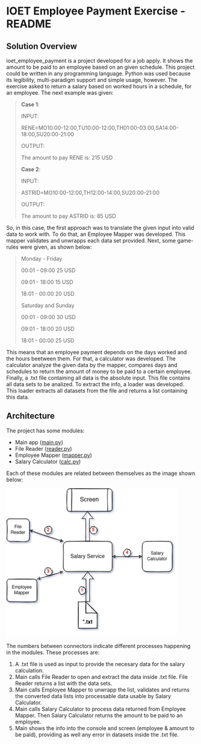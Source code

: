 # IOET Employee Payment Exercise - README
## Solution Overview

ioet_employee_payment is a project developed for a job apply. It shows the amount to be paid to an employee based on an given schedule.
This project could be written in any programming language. Python was used because its legibility, multi-paradigm support and simple usage, however.
The exercise asked to return a salary based on worked hours in a schedule, for an employee. The next example was given:

>**Case 1**:
>
>INPUT:
>
>RENE=MO10:00-12:00,TU10:00-12:00,TH01:00-03:00,SA14:00-18:00,SU20:00-21:00
>
>OUTPUT:
>
>The amount to pay RENE is: 215 USD
>
>**Case 2**:
>
>INPUT:
>
>ASTRID=MO10:00-12:00,TH12:00-14:00,SU20:00-21:00
>
>OUTPUT:
>
>The amount to pay ASTRID is: 85 USD

So, in this case, the first approach was to translate the given input into valid data to work with. To do that, an Employee Mapper was developed. This mapper validates and unwrapps each data set provided.
Next, some game-rules were given, as shown below:

>Monday - Friday
>
>00:01 - 09:00 25 USD
>
>09:01 - 18:00 15 USD
>
>18:01 - 00:00 20 USD
>
>Saturday and Sunday
>
>00:01 - 09:00 30 USD
>
>09:01 - 18:00 20 USD
>
>18:01 - 00:00 25 USD

This means that an employee payment depends on the days worked and the hours beetween them. For that, a calculator was developed.
The calculator analyze the given data by the mapper, compares days and schedules to return the amount of money to be paid to a certain employee.
Finally, a .txt file containing all data is the absolute input. This file contains all data sets to be analized. To extract the info, a loader was developed. This loader extracts all datasets from the file and returns a list containing this data.

## Architecture

The project has some modules:
- Main app ([main.py](main.py))
- File Reader ([reader.py](./calculator/reader.py))
- Employee Mapper ([mapper.py](./calculator/mapper.py))
- Salary Calculator ([calc.py](./calculator/calc.py))

Each of these modules are related between themselves as the image shown below:

![Product flow chart](product_flow_chart.png)

The numbers between connectors indicate different processes happening in the modules. These processes are:
1. A .txt file is used as input to provide the necesary data for the salary calculation.
2. Main calls File Reader to open and extract the data inside .txt file. File Reader returns a list with the data sets.
3. Main calls Employee Mapper to unwrapp the list, validates and returns the converted data lists into processable data usable by Salary Calculator.
4. Main calls Salary Calculator to process data returned from Employee Mapper. Then Salary Calculator returns the amount to be paid to an employee.
5. Main shows the info into the console and screen (employee & amount to be paid), providing as well any error in datasets inside the .txt file.


